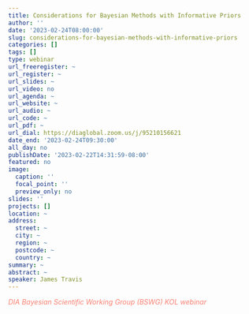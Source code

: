 ```yaml
---
title: Considerations for Bayesian Methods with Informative Priors
author: ''
date: '2023-02-24T08:00:00'
slug: considerations-for-bayesian-methods-with-informative-priors
categories: []
tags: []
type: webinar
url_freeregister: ~
url_register: ~
url_slides: ~
url_video: no
url_agenda: ~
url_website: ~
url_audio: ~
url_code: ~
url_pdf: ~
url_dial: https://diaglobal.zoom.us/j/95210156621
date_end: '2023-02-24T09:30:00'
all_day: no
publishDate: '2023-02-22T14:31:59-08:00'
featured: no
image:
  caption: ''
  focal_point: ''
  preview_only: no
slides: ''
projects: []
location: ~
address:
  street: ~
  city: ~
  region: ~
  postcode: ~
  country: ~
summary: ~
abstract: ~
speaker: James Travis
---
```

<span style="color: salmon;">*DIA Bayesian Scientific Working Group (BSWG) KOL webinar*</span>

<!--more-->
